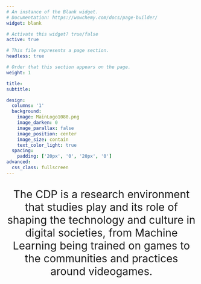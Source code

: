 ```yaml
---
# An instance of the Blank widget.
# Documentation: https://wowchemy.com/docs/page-builder/
widget: blank

# Activate this widget? true/false
active: true

# This file represents a page section.
headless: true

# Order that this section appears on the page.
weight: 1

title:
subtitle:

design:
  columns: '1'
  background:
    image: MainLogo1080.png
    image_darken: 0
    image_parallax: false
    image_position: center
    image_size: contain
    text_color_light: true
  spacing:
    padding: ['20px', '0', '20px', '0']
advanced:
  css_class: fullscreen
---
```



<br>

<p style = "  font-size: 2em; text-align: center; margin: auto;">
The CDP is a research environment that studies play and its role of shaping the technology and culture in digital societies, from Machine Learning being trained on games to the communities and practices around videogames.
</p>

<br>